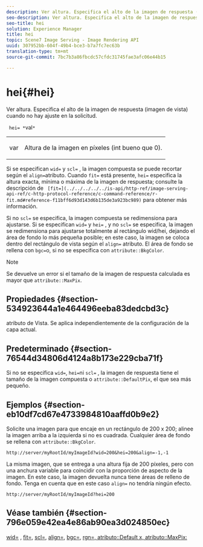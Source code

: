 ```yaml
---
description: Ver altura. Especifica el alto de la imagen de respuesta (imagen de vista) cuando no hay ajuste en la solicitud.
seo-description: Ver altura. Especifica el alto de la imagen de respuesta (imagen de vista) cuando no hay ajuste en la solicitud.
seo-title: hei
solution: Experience Manager
title: hei
topic: Scene7 Image Serving - Image Rendering API
uuid: 307952bb-604f-49b4-bce3-b7a7fc7ec63b
translation-type: tm+mt
source-git-commit: 7bc7b3a86fbcdc57cfdc31745fae3afc06e44b15

---
```



# hei{#hei}

Ver altura. Especifica el alto de la imagen de respuesta (imagen de vista) cuando no hay ajuste en la solicitud.

` hei= *`val`*`

<table id="simpletable_1A36827B6E6647888A4E6E868975D716"> 
 <tr class="strow"> 
  <td class="stentry"> <p> <span class="codeph"> <span class="varname"> var </span></span> </p> </td> 
  <td class="stentry"> <p>Altura de la imagen en píxeles (int bueno que 0). </p> </td> 
 </tr> 
</table>

Si se especifican `wid=` y `scl=` , la imagen compuesta se puede recortar según el `align=`atributo. Cuando `fit=` está presente, `hei=` especifica la altura exacta, mínima o máxima de la imagen de respuesta; consulte la descripción de ` [fit=](../../../../../is-api/http-ref/image-serving-api-ref/c-http-protocol-reference/c-command-reference/r-fit.md#reference-f11bff6d93d143d6b135de3a923bc989)` para obtener más información.

Si no `scl=` se especifica, la imagen compuesta se redimensiona para ajustarse. Si se especifican `wid=` y `hei=` , y no `scl=` se especifica, la imagen se redimensiona para ajustarse totalmente al rectángulo wid/hei, dejando el área de fondo lo más pequeña posible; en este caso, la imagen se coloca dentro del rectángulo de vista según el `align=` atributo. El área de fondo se rellena con `bgc=`o, si no se especifica con `attribute::BkgColor`.

>[!NOTE]
>
>Se devuelve un error si el tamaño de la imagen de respuesta calculada es mayor que `attribute::MaxPix`.

## Propiedades {#section-534923644a1e464496eeba83dedcbd3c}

atributo de Vista. Se aplica independientemente de la configuración de la capa actual.

## Predeterminado {#section-76544d34806d4124a8b173e229cba71f}

Si no se especifica `wid=`, `hei=`ni `scl=` , la imagen de respuesta tiene el tamaño de la imagen compuesta o `attribute::DefaultPix`, el que sea más pequeño.

## Ejemplos {#section-eb10df7cd67e4733984810aaffd0b9e2}

Solicite una imagen para que encaje en un rectángulo de 200 x 200; alinee la imagen arriba a la izquierda si no es cuadrada. Cualquier área de fondo se rellena con `attribute::BkgColor`.

`http://server/myRootId/myImageId?wid=200&hei=200&align=-1,-1`

La misma imagen, que se entrega a una altura fija de 200 píxeles, pero con una anchura variable para coincidir con la proporción de aspecto de la imagen. En este caso, la imagen devuelta nunca tiene áreas de relleno de fondo. Tenga en cuenta que en este caso `align=` no tendría ningún efecto.

`http://server/myRootId/myImageId?hei=200`

## Véase también {#section-796e059e42ea4e86ab90ea3d024850ec}

[wid=](../../../../../is-api/http-ref/image-serving-api-ref/c-http-protocol-reference/c-command-reference/r-is-http-wid.md#reference-bfeadcb67bf4485f851eb21345527e47) , [fit=](../../../../../is-api/http-ref/image-serving-api-ref/c-http-protocol-reference/c-command-reference/r-fit.md#reference-f11bff6d93d143d6b135de3a923bc989), [scl=](../../../../../is-api/http-ref/image-serving-api-ref/c-http-protocol-reference/c-command-reference/r-scl.md#reference-b2a74e493d0d407e98fe350551ba3fcc), [align=](../../../../../is-api/http-ref/image-serving-api-ref/c-http-protocol-reference/c-command-reference/r-align.md#reference-b7d6b87c75124d78884f916dd6544bc7), [bgc=](../../../../../is-api/http-ref/image-serving-api-ref/c-http-protocol-reference/c-command-reference/r-bgc.md#reference-53376175f617446fbe5c69120f834b88), [](../../../../../is-api/http-ref/image-serving-api-ref/c-http-protocol-reference/c-command-reference/r-rgn.md#reference-daa9b80e0d8c4b1aa67d116b578d592f)[](../../../../../is-api/image-catalog/image-serving-api-ref/c-image-catalog-reference/c-attributes-reference/r-defaultpix.md#reference-996b2c22b30f4fd9b970c84063306df1)[rgn=, atributo::Default x, atributo::MaxPix:](../../../../../is-api/image-catalog/image-serving-api-ref/c-image-catalog-reference/c-attributes-reference/r-maxpix.md#reference-e167d396ac794079ba8b5e6eb16eeda5)
